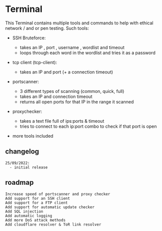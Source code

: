 # Terminal
This Terminal contains multiple tools and commands to help with ethical network / and or pen testing.
Such tools:
  - SSH Bruteforce:
    - takes an IP , port , username , wordlist and timeout
    - loops through each word in the wordlist and tries it as a password
  
  - tcp client (tcp-client):
    - takes an IP and port (+ a connection timeout)
  
  - portscanner:
    - 3 different types of scanning (common, quick, full)
    - takes an IP and connection timeout
    - returns all open ports for that IP in the range it scanned
    
  - proxychecker:
    - takes a text file full of ips:ports & timeout
    - tries to connect to each ip:port combo to check if that port is open
  
  - more tools included

## changelog
```
25/09/2022:
  - initial release
```

## roadmap
```
Increase speed of portscanner and proxy checker
Add support for an SSH client
Add support for a FTP client
Add support for automatic update checker
Add SQL injection
Add automatic logging
Add more DoS attack methods
Add cloudflare resolver & ToR link resolver
```

